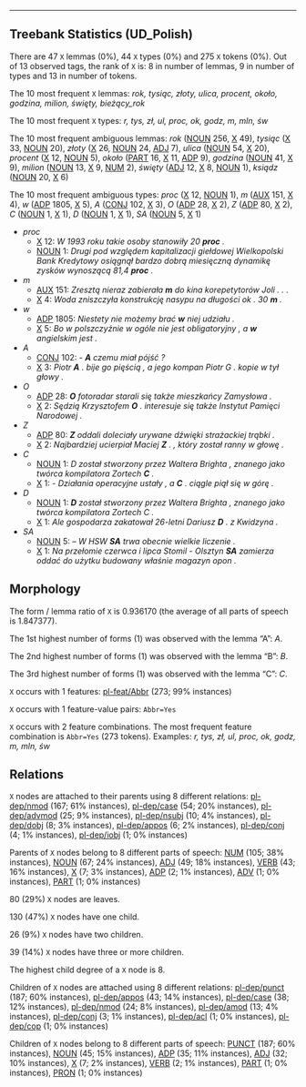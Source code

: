 

--------------------------------------------------------------------------------

## Treebank Statistics (UD_Polish)

There are 47 `X` lemmas (0%), 44 `X` types (0%) and 275 `X` tokens (0%).
Out of 13 observed tags, the rank of `X` is: 8 in number of lemmas, 9 in number of types and 13 in number of tokens.

The 10 most frequent `X` lemmas: <em>rok, tysiąc, złoty, ulica, procent, około, godzina, milion, święty, bieżący_rok</em>

The 10 most frequent `X` types:  <em>r, tys, zł, ul, proc, ok, godz, m, mln, św</em>

The 10 most frequent ambiguous lemmas: <em>rok</em> ([NOUN]() 256, [X]() 49), <em>tysiąc</em> ([X]() 33, [NOUN]() 20), <em>złoty</em> ([X]() 26, [NOUN]() 24, [ADJ]() 7), <em>ulica</em> ([NOUN]() 54, [X]() 20), <em>procent</em> ([X]() 12, [NOUN]() 5), <em>około</em> ([PART]() 16, [X]() 11, [ADP]() 9), <em>godzina</em> ([NOUN]() 41, [X]() 9), <em>milion</em> ([NOUN]() 13, [X]() 9, [NUM]() 2), <em>święty</em> ([ADJ]() 12, [X]() 8, [NOUN]() 1), <em>ksiądz</em> ([NOUN]() 20, [X]() 6)

The 10 most frequent ambiguous types:  <em>proc</em> ([X]() 12, [NOUN]() 1), <em>m</em> ([AUX]() 151, [X]() 4), <em>w</em> ([ADP]() 1805, [X]() 5), <em>A</em> ([CONJ]() 102, [X]() 3), <em>O</em> ([ADP]() 28, [X]() 2), <em>Z</em> ([ADP]() 80, [X]() 2), <em>C</em> ([NOUN]() 1, [X]() 1), <em>D</em> ([NOUN]() 1, [X]() 1), <em>SA</em> ([NOUN]() 5, [X]() 1)


* <em>proc</em>
  * [X]() 12: <em>W 1993 roku takie osoby stanowiły 20 <b>proc</b> .</em>
  * [NOUN]() 1: <em>Drugi pod względem kapitalizacji giełdowej Wielkopolski Bank Kredytowy osiągnął bardzo dobrą miesięczną dynamikę zysków wynoszącą 81,4 <b>proc</b> .</em>
* <em>m</em>
  * [AUX]() 151: <em>Zresztą nieraz zabierała <b>m</b> do kina korepetytorów Joli . . .</em>
  * [X]() 4: <em>Woda zniszczyła konstrukcję nasypu na długości ok . 30 <b>m</b> .</em>
* <em>w</em>
  * [ADP]() 1805: <em>Niestety nie możemy brać <b>w</b> niej udziału .</em>
  * [X]() 5: <em>Bo w polszczyźnie w ogóle nie jest obligatoryjny , a <b>w</b> angielskim jest .</em>
* <em>A</em>
  * [CONJ]() 102: <em>- <b>A</b> czemu miał pójść ?</em>
  * [X]() 3: <em>Piotr <b>A</b> . bije go pięścią , a jego kompan Piotr G . kopie w tył głowy .</em>
* <em>O</em>
  * [ADP]() 28: <em><b>O</b> fotoradar starali się także mieszkańcy Zamysłowa .</em>
  * [X]() 2: <em>Sędzią Krzysztofem <b>O</b> . interesuje się także Instytut Pamięci Narodowej .</em>
* <em>Z</em>
  * [ADP]() 80: <em><b>Z</b> oddali doleciały urywane dźwięki strażackiej trąbki .</em>
  * [X]() 2: <em>Najbardziej ucierpiał Maciej <b>Z</b> . , który został ranny w głowę .</em>
* <em>C</em>
  * [NOUN]() 1: <em>D został stworzony przez Waltera Brighta , znanego jako twórca kompilatora Zortech <b>C</b> .</em>
  * [X]() 1: <em>- Działania operacyjne ustały , a <b>C</b> . ciągle piął się w górę .</em>
* <em>D</em>
  * [NOUN]() 1: <em><b>D</b> został stworzony przez Waltera Brighta , znanego jako twórca kompilatora Zortech C .</em>
  * [X]() 1: <em>Ale gospodarza zakatował 26-letni Dariusz <b>D</b> . z Kwidzyna .</em>
* <em>SA</em>
  * [NOUN]() 5: <em>– W HSW <b>SA</b> trwa obecnie wielkie liczenie .</em>
  * [X]() 1: <em>Na przełomie czerwca i lipca Stomil - Olsztyn <b>SA</b> zamierza oddać do użytku budowany właśnie magazyn opon .</em>

## Morphology

The form / lemma ratio of `X` is 0.936170 (the average of all parts of speech is 1.847377).

The 1st highest number of forms (1) was observed with the lemma “A”: <em>A</em>.

The 2nd highest number of forms (1) was observed with the lemma “B”: <em>B</em>.

The 3rd highest number of forms (1) was observed with the lemma “C”: <em>C</em>.

`X` occurs with 1 features: [pl-feat/Abbr]() (273; 99% instances)

`X` occurs with 1 feature-value pairs: `Abbr=Yes`

`X` occurs with 2 feature combinations.
The most frequent feature combination is `Abbr=Yes` (273 tokens).
Examples: <em>r, tys, zł, ul, proc, ok, godz, m, mln, św</em>


## Relations

`X` nodes are attached to their parents using 8 different relations: [pl-dep/nmod]() (167; 61% instances), [pl-dep/case]() (54; 20% instances), [pl-dep/advmod]() (25; 9% instances), [pl-dep/nsubj]() (10; 4% instances), [pl-dep/dobj]() (8; 3% instances), [pl-dep/appos]() (6; 2% instances), [pl-dep/conj]() (4; 1% instances), [pl-dep/iobj]() (1; 0% instances)

Parents of `X` nodes belong to 8 different parts of speech: [NUM]() (105; 38% instances), [NOUN]() (67; 24% instances), [ADJ]() (49; 18% instances), [VERB]() (43; 16% instances), [X]() (7; 3% instances), [ADP]() (2; 1% instances), [ADV]() (1; 0% instances), [PART]() (1; 0% instances)

80 (29%) `X` nodes are leaves.

130 (47%) `X` nodes have one child.

26 (9%) `X` nodes have two children.

39 (14%) `X` nodes have three or more children.

The highest child degree of a `X` node is 8.

Children of `X` nodes are attached using 8 different relations: [pl-dep/punct]() (187; 60% instances), [pl-dep/appos]() (43; 14% instances), [pl-dep/case]() (38; 12% instances), [pl-dep/nmod]() (24; 8% instances), [pl-dep/amod]() (13; 4% instances), [pl-dep/conj]() (3; 1% instances), [pl-dep/acl]() (1; 0% instances), [pl-dep/cop]() (1; 0% instances)

Children of `X` nodes belong to 8 different parts of speech: [PUNCT]() (187; 60% instances), [NOUN]() (45; 15% instances), [ADP]() (35; 11% instances), [ADJ]() (32; 10% instances), [X]() (7; 2% instances), [VERB]() (2; 1% instances), [PART]() (1; 0% instances), [PRON]() (1; 0% instances)

